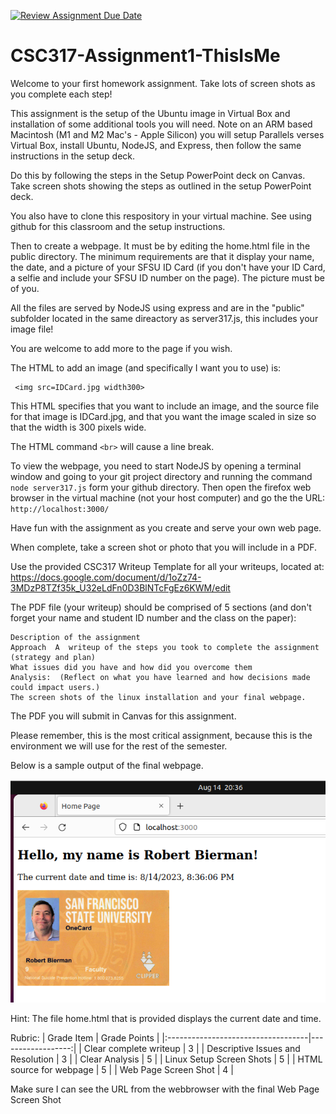 [![Review Assignment Due Date](https://classroom.github.com/assets/deadline-readme-button-24ddc0f5d75046c5622901739e7c5dd533143b0c8e959d652212380cedb1ea36.svg)](https://classroom.github.com/a/c7UtLt7z)
# CSC317-Assignment1-ThisIsMe
Welcome to your first homework assignment.
Take lots of screen shots as you complete each step!

This assignment is the setup of the Ubuntu image in Virtual Box and installation of some additional tools you will need.   Note on an ARM based Macintosh (M1 and M2 Mac's - Apple Silicon) you will setup Parallels verses Virtual Box, install Ubuntu, NodeJS, and Express, then follow the same instructions in the setup deck.

Do this by following the steps in the Setup PowerPoint deck on Canvas.  Take screen shots showing the steps as outlined in the setup PowerPoint deck.

You also have to clone this respository in your virtual machine.  See using github for this classroom and the setup instructions.

Then to create a webpage.  It must be by editing the home.html file in the public directory. The minimum requirements are that it display your name, the date, and a picture of your SFSU ID Card (if you don't have your ID Card, a selfie and include your SFSU ID number on the page).  The picture must be of you.

All the files are served by NodeJS using express and are in the "public" subfolder located in the same direactory as server317.js, this includes your image file!

You are welcome to add more to the page if you wish.

The HTML to add an image (and specifically I want you to use) is: 

     <img src=IDCard.jpg width300>

This HTML specifies that you want to include an image, and the source file for that image is IDCard.jpg, and that you want the image scaled in size so that the width is 300 pixels wide. 

The HTML command `<br>` will cause a line break.

To view the webpage, you need to start NodeJS by opening a terminal window and going to your git project directory and running the command `node server317.js` form your github directory.  Then open the firefox web browser in the virtual machine (not your host computer) and go the the URL: `http://localhost:3000/`

Have fun with the assignment as you create and serve your own web page. 

When complete, take a screen shot or photo that you will include in a PDF.

Use the provided CSC317 Writeup Template for all your writeups, located at: https://docs.google.com/document/d/1oZz74-3MDzP8TZf35k_U32eLdFn0D3BlNTcFgEz6KWM/edit

The PDF file (your writeup) should be comprised of 5 sections (and don't forget your name and student ID number and the class on the paper):

    Description of the assignment
    Approach  A  writeup of the steps you took to complete the assignment (strategy and plan)
    What issues did you have and how did you overcome them
    Analysis:  (Reflect on what you have learned and how decisions made could impact users.)
    The screen shots of the linux installation and your final webpage.

The PDF you will submit in Canvas for this assignment.

Please remember, this is the most critical assignment, because this is the environment we will use for the rest of the semester. 

Below is a sample output of the final webpage.

![Sample](Assignment1SampleOutput.png)


Hint:   The file home.html that is provided displays the current date and time.

Rubric:
| Grade Item                         | Grade Points      |
|:-----------------------------------|------------------:|
| Clear complete writeup             | 3                 |
| Descriptive Issues and Resolution  | 3                 |
| Clear Analysis                     | 5                 |
| Linux Setup Screen Shots           | 5                 |
| HTML source for webpage            | 5                 |
| Web Page Screen Shot               | 4                 |

Make sure I can see the URL from the webbrowser with the final Web Page Screen Shot

